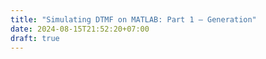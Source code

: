```yaml
---
title: "Simulating DTMF on MATLAB: Part 1 — Generation"
date: 2024-08-15T21:52:20+07:00
draft: true
---
```


